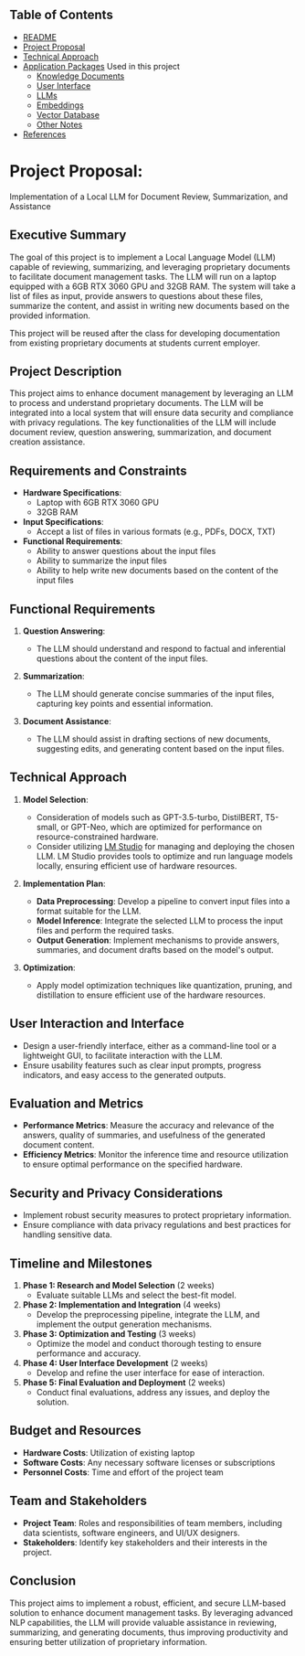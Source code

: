 ## Table of Contents

 - [README](../README.md)
 - [Project Proposal](project_proposal.md)
 - [Technical Approach](technical_approach.md)
 - [Application Packages](application_packages.md) Used in this project
   - [Knowledge Documents](knowledge_documents.md)
   - [User Interface](user_interface.md)
   - [LLMs](LLMs.md)
   - [Embeddings](embedding.md)
   - [Vector Database](vectorDB.md)
   - [Other Notes](misc_notes.md)
 - [References](references.md)


# Project Proposal:

Implementation of a Local LLM for Document Review, Summarization, and Assistance



## Executive Summary

The goal of this project is to implement a Local Language Model (LLM) capable of reviewing, summarizing, and leveraging proprietary documents to facilitate document management tasks. The LLM will run on a laptop equipped with a 6GB RTX 3060 GPU and 32GB RAM. The system will take a list of files as input, provide answers to questions about these files, summarize the content, and assist in writing new documents based on the provided information.

This project will be reused after the class for developing documentation from existing proprietary documents at students current employer.

## Project Description

This project aims to enhance document management by leveraging an LLM to process and understand proprietary documents. The LLM will be integrated into a local system that will ensure data security and compliance with privacy regulations. The key functionalities of the LLM will include document review, question answering, summarization, and document creation assistance.

## Requirements and Constraints

-   **Hardware Specifications**:
    -   Laptop with 6GB RTX 3060 GPU
    -   32GB RAM
-   **Input Specifications**:
    -   Accept a list of files in various formats (e.g., PDFs, DOCX, TXT)
-   **Functional Requirements**:
    -   Ability to answer questions about the input files
    -   Ability to summarize the input files
    -   Ability to help write new documents based on the content of the input files

## Functional Requirements

1.  **Question Answering**:
    
    -   The LLM should understand and respond to factual and inferential questions about the content of the input files.
2.  **Summarization**:
    
    -   The LLM should generate concise summaries of the input files, capturing key points and essential information.
3.  **Document Assistance**:
    
    -   The LLM should assist in drafting sections of new documents, suggesting edits, and generating content based on the input files.

## Technical Approach

1.  **Model Selection**:
    
    -   Consideration of models such as GPT-3.5-turbo, DistilBERT, T5-small, or GPT-Neo, which are optimized for performance on resource-constrained hardware.
    -   Consider utilizing [LM Studio](https://lmstudio.ai/) for managing and deploying the chosen LLM. LM Studio provides tools to optimize and run language models locally, ensuring efficient use of hardware resources.
2.  **Implementation Plan**:
    
    -   **Data Preprocessing**: Develop a pipeline to convert input files into a format suitable for the LLM.
    -   **Model Inference**: Integrate the selected LLM to process the input files and perform the required tasks.
    -   **Output Generation**: Implement mechanisms to provide answers, summaries, and document drafts based on the model's output.
3.  **Optimization**:
    
    -   Apply model optimization techniques like quantization, pruning, and distillation to ensure efficient use of the hardware resources.

## User Interaction and Interface

-   Design a user-friendly interface, either as a command-line tool or a lightweight GUI, to facilitate interaction with the LLM.
-   Ensure usability features such as clear input prompts, progress indicators, and easy access to the generated outputs.

## Evaluation and Metrics

-   **Performance Metrics**: Measure the accuracy and relevance of the answers, quality of summaries, and usefulness of the generated document content.
-   **Efficiency Metrics**: Monitor the inference time and resource utilization to ensure optimal performance on the specified hardware.

## Security and Privacy Considerations

-   Implement robust security measures to protect proprietary information.
-   Ensure compliance with data privacy regulations and best practices for handling sensitive data.

## Timeline and Milestones

1.  **Phase 1: Research and Model Selection** (2 weeks)
    -   Evaluate suitable LLMs and select the best-fit model.
2.  **Phase 2: Implementation and Integration** (4 weeks)
    -   Develop the preprocessing pipeline, integrate the LLM, and implement the output generation mechanisms.
3.  **Phase 3: Optimization and Testing** (3 weeks)
    -   Optimize the model and conduct thorough testing to ensure performance and accuracy.
4.  **Phase 4: User Interface Development** (2 weeks)
    -   Develop and refine the user interface for ease of interaction.
5.  **Phase 5: Final Evaluation and Deployment** (2 weeks)
    -   Conduct final evaluations, address any issues, and deploy the solution.

## Budget and Resources

-   **Hardware Costs**: Utilization of existing laptop
-   **Software Costs**: Any necessary software licenses or subscriptions
-   **Personnel Costs**: Time and effort of the project team

## Team and Stakeholders

-   **Project Team**: Roles and responsibilities of team members, including data scientists, software engineers, and UI/UX designers.
-   **Stakeholders**: Identify key stakeholders and their interests in the project.

## Conclusion

This project aims to implement a robust, efficient, and secure LLM-based solution to enhance document management tasks. By leveraging advanced NLP capabilities, the LLM will provide valuable assistance in reviewing, summarizing, and generating documents, thus improving productivity and ensuring better utilization of proprietary information.